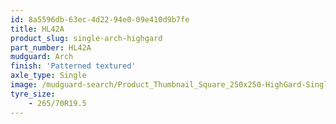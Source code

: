 ```yaml
---
id: 8a5596db-63ec-4d22-94e0-09e410d9b7fe
title: HL42A
product_slug: single-arch-highgard
part_number: HL42A
mudguard: Arch
finish: 'Patterned textured'
axle_type: Single
image: /mudguard-search/Product_Thumbnail_Square_250x250-HighGard-Single-Arch.jpg
tyre_size: 
    - 265/70R19.5
---
```

